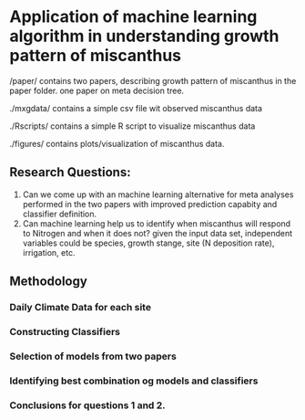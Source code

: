 
# Application of machine learning algorithm in understanding growth pattern of miscanthus

/paper/
contains two papers, describing growth pattern of miscanthus in the paper folder. 
one paper on meta decision tree.

./mxgdata/
contains a simple csv file wit observed miscanthus data

./Rscripts/
contains a simple R script to visualize miscanthus data

./figures/
contains plots/visualization of miscanthus data.


## Research Questions:
1. Can we come up with an machine learning  alternative for meta analyses performed in the two papers with improved prediction capabity and classifier definition.
2. Can machine learning help us to identify when miscanthus will respond to Nitrogen and when it does not? given the input data set, independent variables could be species, growth stange, site (N deposition rate), irrigation, etc.

## Methodology
### Daily Climate Data for each site
### Constructing Classifiers
### Selection of models from two papers
### Identifying best combination og models and classifiers
### Conclusions for questions 1 and 2.
